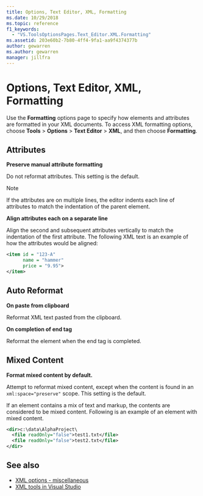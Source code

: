 ```yaml
---
title: Options, Text Editor, XML, Formatting
ms.date: 10/29/2018
ms.topic: reference
f1_keywords:
  - "VS.ToolsOptionsPages.Text_Editor.XML.Formatting"
ms.assetid: 203e60b2-7b80-4ff4-9fa1-aa9f4374377b
author: gewarren
ms.author: gewarren
manager: jillfra
---
```

# Options, Text Editor, XML, Formatting

Use the **Formatting** options page to specify how elements and attributes are formatted in your XML documents. To access XML formatting options, choose **Tools** > **Options** > **Text Editor** > **XML**, and then choose **Formatting**.

## Attributes

**Preserve manual attribute formatting**

Do not reformat attributes. This setting is the default.

> [!NOTE]
> If the attributes are on multiple lines, the editor indents each line of attributes to match the indentation of the parent element.

**Align attributes each on a separate line**

Align the second and subsequent attributes vertically to match the indentation of the first attribute. The following XML text is an example of how the attributes would be aligned:

```xml
<item id = "123-A"
      name = "hammer"
      price = "9.95">
</item>
```

## Auto Reformat

**On paste from clipboard**

Reformat XML text pasted from the clipboard.

**On completion of end tag**

Reformat the element when the end tag is completed.

## Mixed Content

**Format mixed content by default.**

Attempt to reformat mixed content, except when the content is found in an `xml:space="preserve"` scope. This setting is the default.

If an element contains a mix of text and markup, the contents are considered to be mixed content. Following is an example of an element with mixed content.

```xml
<dir>c:\data\AlphaProject\
  <file readOnly="false">test1.txt</file>
  <file readOnly="false">test2.txt</file>
</dir>
```

## See also

- [XML options - miscellaneous](options-text-editor-xml-miscellaneous.md)
- [XML tools in Visual Studio](../../xml-tools/xml-tools-in-visual-studio.md)